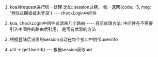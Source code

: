 1. koa对request进行统一处理   比如: session过期， 统一返回{code: -5, msg: '登陆过期或者未登录'} --- checkLogin中间件

2. koa, checkLogin中间件过滤某几个路由 ---- 目前处理方法: 中间件在不需要引入中间件的路由后引用， 是否有优雅的方法

3. 根据登陆后设置的session自动在每个接口中附带userinfo

4. util -> getUserId() --- 根据session获取uid